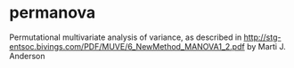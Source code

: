 # permanova

Permutational multivariate analysis of variance, as described in http://stg-entsoc.bivings.com/PDF/MUVE/6_NewMethod_MANOVA1_2.pdf by Marti J. Anderson
